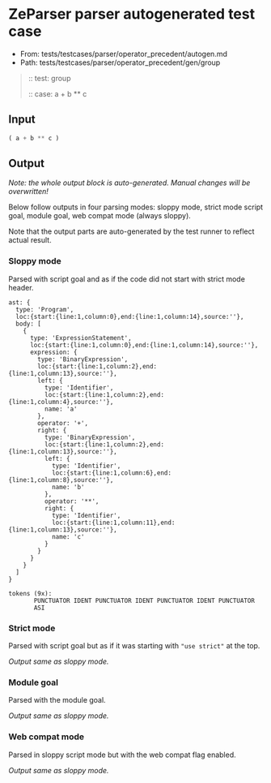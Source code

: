 # ZeParser parser autogenerated test case

- From: tests/testcases/parser/operator_precedent/autogen.md
- Path: tests/testcases/parser/operator_precedent/gen/group

> :: test: group
>
> :: case: a + b ** c

## Input


`````js
( a + b ** c )
`````

## Output

_Note: the whole output block is auto-generated. Manual changes will be overwritten!_

Below follow outputs in four parsing modes: sloppy mode, strict mode script goal, module goal, web compat mode (always sloppy).

Note that the output parts are auto-generated by the test runner to reflect actual result.

### Sloppy mode

Parsed with script goal and as if the code did not start with strict mode header.

`````
ast: {
  type: 'Program',
  loc:{start:{line:1,column:0},end:{line:1,column:14},source:''},
  body: [
    {
      type: 'ExpressionStatement',
      loc:{start:{line:1,column:0},end:{line:1,column:14},source:''},
      expression: {
        type: 'BinaryExpression',
        loc:{start:{line:1,column:2},end:{line:1,column:13},source:''},
        left: {
          type: 'Identifier',
          loc:{start:{line:1,column:2},end:{line:1,column:4},source:''},
          name: 'a'
        },
        operator: '+',
        right: {
          type: 'BinaryExpression',
          loc:{start:{line:1,column:2},end:{line:1,column:13},source:''},
          left: {
            type: 'Identifier',
            loc:{start:{line:1,column:6},end:{line:1,column:8},source:''},
            name: 'b'
          },
          operator: '**',
          right: {
            type: 'Identifier',
            loc:{start:{line:1,column:11},end:{line:1,column:13},source:''},
            name: 'c'
          }
        }
      }
    }
  ]
}

tokens (9x):
       PUNCTUATOR IDENT PUNCTUATOR IDENT PUNCTUATOR IDENT PUNCTUATOR
       ASI
`````

### Strict mode

Parsed with script goal but as if it was starting with `"use strict"` at the top.

_Output same as sloppy mode._

### Module goal

Parsed with the module goal.

_Output same as sloppy mode._

### Web compat mode

Parsed in sloppy script mode but with the web compat flag enabled.

_Output same as sloppy mode._
